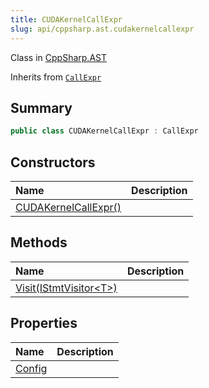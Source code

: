 ```yaml
---
title: CUDAKernelCallExpr
slug: api/cppsharp.ast.cudakernelcallexpr
---
```

Class in [CppSharp.AST](/api/cppsharp/ast)

Inherits from [`CallExpr`](/api/cppsharp/ast/callexpr)

## Summary



```csharp
public class CUDAKernelCallExpr : CallExpr
```

## Constructors

|Name|Description|
|:---|:---|
|[CUDAKernelCallExpr\(\)](/api/cppsharp/ast/cudakernelcallexpr//ctor)||

## Methods

|Name|Description|
|:---|:---|
|[Visit\(IStmtVisitor\<T\>\)](/api/cppsharp/ast/cudakernelcallexpr/visit)||

## Properties

|Name|Description|
|:---|:---|
|[Config](/api/cppsharp/ast/cudakernelcallexpr/config)||

